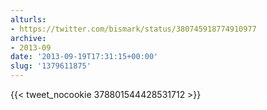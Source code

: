 ```yaml
---
alturls:
- https://twitter.com/bismark/status/380745918774910977
archive:
- 2013-09
date: '2013-09-19T17:31:15+00:00'
slug: '1379611875'
---
```


{{< tweet_nocookie 378801544428531712 >}}
